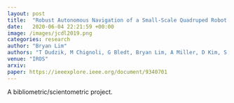 ```yaml
---
layout: post
title:  "Robust Autonomous Navigation of a Small-Scale Quadruped Robot in Real-World Environments"
date:   2020-06-04 22:21:59 +00:00
image: /images/jcdl2019.png
categories: research
author: "Bryan Lim"
authors: "T Dudzik, M Chignoli, G Bledt, Bryan Lim, A Miller, D Kim, S Kim"
venue: "IROS"
arxiv:
paper: https://ieeexplore.ieee.org/document/9340701
---
```

A bibliometric/scientometric project. 